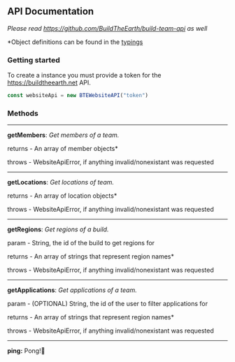 ## API Documentation
_Please read https://github.com/BuildTheEarth/build-team-api as well_

*Object definitions can be found in the [typings](dist/index.d.ts)

### Getting started
To create a instance you must provide a token for the https://buildtheearth.net API.
```js
const websiteApi = new BTEWebsiteAPI("token")
```

### Methods
____

**getMembers**:
_Get members of a team._

returns - An array of member objects*

throws - WebsiteApiError, if anything invalid/nonexistant was requested

____

**getLocations**:
_Get locations of team._

returns - An array of location objects*

throws - WebsiteApiError, if anything invalid/nonexistant was requested

____

**getRegions**:
_Get regions of a build._

param - String, the id of the build to get regions for

returns - An array of strings that represent region names*

throws - WebsiteApiError, if anything invalid/nonexistant was requested

____

**getApplications**:
_Get applications of a team._

param - (OPTIONAL) String, the id of the user to filter applications for

returns - An array of strings that represent region names*

throws - WebsiteApiError, if anything invalid/nonexistant was requested

____

**ping:** Pong!🏓
